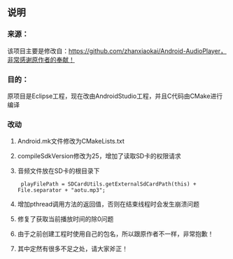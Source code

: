 ## 说明
### 来源：
该项目主要是修改自：https://github.com/zhanxiaokai/Android-AudioPlayer，非常感谢原作者的奉献！
### 目的：
原项目是Eclipse工程，现在改由AndroidStudio工程，并且C代码由CMake进行编译
### 改动
1. Android.mk文件修改为CMakeLists.txt
2. compileSdkVersion修改为25，增加了读取SD卡的权限请求
3. 音频文件放在SD卡的根目录下

		playFilePath = SDCardUtils.getExternalSdCardPath(this) + File.separator + "aotu.mp3";

4. 增加pthread调用方法的返回值，否则在结束线程时会发生崩溃问题
5. 修复了获取当前播放时间的除0问题
6. 由于之前创建工程时使用自己的包名，所以跟原作者不一样，非常抱歉！
7. 其中定然有很多不足之处，请大家斧正！